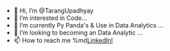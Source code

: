 - 👋 Hi, I’m @TarangUpadhyay
- 👀 I’m interested in Code...
- 🌱 I’m currently Py Panda's & Use in Data Analytics ...
- 💞️ I’m looking to becoming an Data Analytic ...
- 📫 How to reach me %md<a href="https://www.linkedin.com/in/tarang-upadhyay/" target="_blank">LinkedIn!</a>


<!---
TarangUpadhyay/TarangUpadhyay is a ✨ special ✨ repository because its `README.md` (this file) appears on your GitHub profile.
You can click the Preview link to take a look at your changes.
--->
